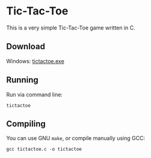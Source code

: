# Tic-Tac-Toe

This is a very simple Tic-Tac-Toe game written in C.

## Download

Windows: [tictactoe.exe](builds/tictactoe.exe)

## Running

Run via command line:

```
tictactoe
```

## Compiling

You can use GNU `make`, or compile manually using GCC:

```
gcc tictactoe.c -o tictactoe
```